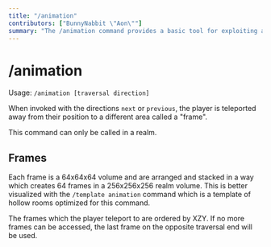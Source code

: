 ```yaml
---
title: "/animation"
contributors: ["BunnyNabbit \"Aon\""]
summary: "The /animation command provides a basic tool for exploiting a visual illusion of motion."
---
```


# /animation

Usage: `/animation [traversal direction]`

When invoked with the directions `next` or `previous`, the player is teleported away from their position to a different area called a "frame".

This command can only be called in a realm.

## Frames

Each frame is a 64x64x64 volume and are arranged and stacked in a way which creates 64 frames in a 256x256x256 realm volume. This is better visualized with the `/template animation` command which is a template of hollow rooms optimized for this command.

The frames which the player teleport to are ordered by XZY. If no more frames can be accessed, the last frame on the opposite traversal end will be used.
